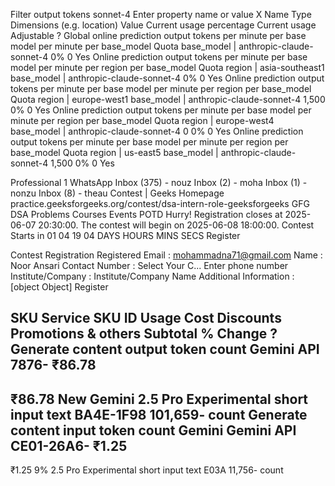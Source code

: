Filter
output tokens sonnet-4
Enter property name or value
X
Name
Type
Dimensions (e.g. location)
Value
Current usage percentage
Current usage
Adjustable
?
Global online prediction
output tokens per minute per
base model per minute per
base_model
Quota
base_model | anthropic-claude-sonnet-4
0%
0
Yes
Online prediction output
tokens per minute per base
model per minute per region
per base_model
Quota
region | asia-southeast1
base_model | anthropic-claude-sonnet-4
0%
0
Yes
Online prediction output
tokens per minute per base
model per minute per region
per base_model
Quota
region | europe-west1
base_model | anthropic-claude-sonnet-4
1,500
0%
0
Yes
Online prediction output
tokens per minute per base
model per minute per region
per base_model
Quota
region | europe-west4
base_model | anthropic-claude-sonnet-4
0
0%
0
Yes
Online prediction output
tokens per minute per base
model per minute per region
per base_model
Quota
region | us-east5
base_model | anthropic-claude-sonnet-4
1,500
0%
0
Yes

Professional 1
WhatsApp
Inbox (375) - nouz
Inbox (2) - moha
Inbox (1) - nonzu
Inbox (8) - theau
Contest | Geeks
Homepage
practice.geeksforgeeks.org/contest/dsa-intern-role-geeksforgeeks
GFG
DSA
Problems
Courses
Events
POTD
Hurry! Registration closes at
2025-06-07 20:30:00. The contest will
begin on 2025-06-08 18:00:00.
Contest Starts in
01
04
19
04
DAYS
HOURS
MINS
SECS
Register

Contest Registration
Registered Email :
mohammadna71@gmail.com
Name :
Noor Ansari
Contact Number :
Select Your C...
Enter phone number
Institute/Company :
Institute/Company Name
Additional Information :
[object Object]
Register

SKU
Service
SKU ID
Usage
Cost
Discounts
Promotions & others
Subtotal
% Change
?
Generate content output token count
Gemini API
7876-
₹86.78
-
₹86.78
New
Gemini 2.5 Pro Experimental short input text
BA4E-1F98
101,659-
count
Generate content input token count Gemini
Gemini API
CE01-26A6-
₹1.25
-
₹1.25
9%
2.5 Pro Experimental short input text
E03A
11,756-
count
